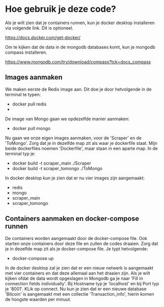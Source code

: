 # Hoe gebruik je deze code?
Als je wilt zien dat je containers runnen, kun je docker desktop installeren via volgende link. Dit is optioneel.

https://docs.docker.com/get-docker/ 

Om te kijken dat de data in de mongodb databases komt, kun je mongodb compass installeren.

https://www.mongodb.com/try/download/compass?tck=docs_compass

## Images aanmaken
We maken eerste de Redis image aan. Dit doe je door hetvolgende in de terminal te typen:
  - docker pull redis
  - 
De image van Mongo gaan we opdezelfde manier aanmaken:
  - docker pull mongo

Nu gaan we onze eigen images aanmaken, voor de 'Scraper' en de 'ToMongo'. Zorg dat je in dezelfde map zit als waar je dockerfile staat.
Mijn beide dockerfiles noemen 'Dockerfile', maar staan in een aparte map. In de terminal typ je:
  - docker build -t scraper_main ./Scraper
  - docker build -t scraper_tomongo ./ToMongo
  
In docker desktop kun je zien dat er nu vier images zijn aangemaakt:
  - redis
  - mongo
  - scraper_main
  - scraper_tomongo

## Containers aanmaken en docker-compose runnen
De containers worden aangemaakt door de docker-compose file. Ook starten onze containers door deze file en zullen de codes draaien.
Zorg dat je in dezelfde map zit als je docker-compose file. Je typt hetvolgende:
  - docker-compose up
  
In de docker desktop zal je zien dat er een nieuw netwerk is aangemaakt met vier containers en dat deze allemaal aan het draaien zijn. 
Als je wilt kijken ofdat de data wordt opgeslagen in Mongodb ga je naar 'Fill in connection fields individually'.
Bij Hostname typ je 'localhost' en bij Port typ je '8001'.
KLik op connect.
Nu kun je zien dat er een nieuwe database 'Bitcoin' is aangemaakt met een collectie 'Transaction_info', hierin komen de hoogste waarden per minuut.


